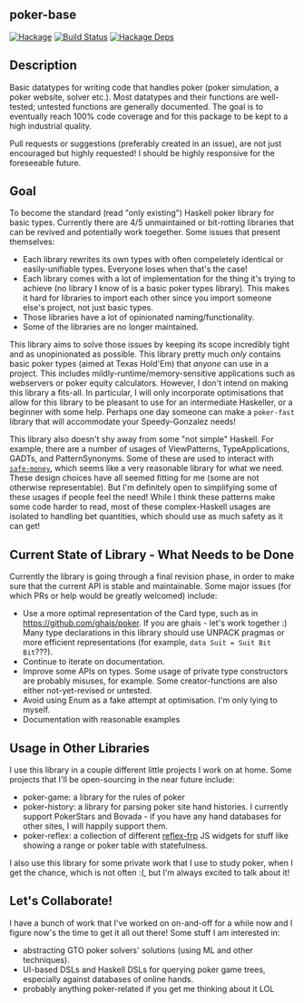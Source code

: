 ## poker-base

[![Hackage](https://img.shields.io/hackage/v/poker-base.svg)](https://hackage.haskell.org/package/poker-base)
[![Build Status](https://github.com/santiweight/poker-base/workflows/haskell-ci/badge.svg)](https://github.com/santiweight/poker-base/actions?query=workflow%3Ahaskell-ci) [![Hackage Deps](https://img.shields.io/hackage-deps/v/poker-base.svg)](http://packdeps.haskellers.com/reverse/{{name}})

## Description

Basic datatypes for writing code that handles poker (poker simulation, a poker website, solver etc.). Most datatypes and their functions are well-tested; untested functions are generally documented. The goal is to eventually reach 100% code coverage and for this package to be kept to a high industrial quality.

Pull requests or suggestions (preferably created in an issue), are not just encouraged but highly requested! I should be highly responsive for the foreseeable future.

## Goal

To become the standard (read "only existing") Haskell poker library for basic types. Currently there are 4/5 unmaintained or bit-rotting libraries that can be revived and potentially work toegether. Some issues that present themselves:
 - Each library rewrites its own types with often compeletely identical or easily-unifiable types. Everyone loses when that's the case!
 - Each library comes with a lot of implementation for the thing it's trying to achieve (no library I know of is a basic poker types library). This makes it hard for libraries to import each other since you import someone else's project, not just basic types.
 - Those libraries have a lot of opinionated naming/functionality.
 - Some of the libraries are no longer maintained.

This library aims to solve those issues by keeping its scope incredibly tight and as unopinionated as possible. This library pretty much _only_ contains basic poker types (aimed at Texas Hold'Em) that _anyone_ can use in a project. This includes mildly-runtime/memory-sensitive applications such as webservers or poker equity calculators. However, I don't intend on making this library a fits-all. In particular, I will only incorporate optimisations that allow for this library to be pleasant to use for an intermediate Haskeller, or a beginner with some help. Perhaps one day someone can make a `poker-fast` library that will accommodate your Speedy-Gonzalez needs!

This library also doesn't shy away from some "not simple" Haskell. For example, there are a number of usages of ViewPatterns, TypeApplications, GADTs, and PatternSynonyms. Some of these are used to interact with [`safe-money`](https://hackage.haskell.org/package/safe-money), which seems like a very reasonable library for what we need. These design choices have all seemed fitting for me (some are not otherwise representable). But I'm definitely open to simplifying some of these usages if people feel the need! While I think these patterns make some code harder to read, most of these complex-Haskell usages are isolated to handling bet quantities, which should use as much safety as it can get!

## Current State of Library - What Needs to be Done

Currently the library is going through a final revision phase, in order to make sure that the current API is stable and maintainable. Some major issues (for which PRs or help would be greatly welcomed) include:
 - Use a more optimal representation of the Card type, such as in https://github.com/ghais/poker. If you are ghais - let's work together :) Many type declarations in this library should use UNPACK pragmas or more efficient representations (for example, `data Suit = Suit Bit Bit`???).
 - Continue to iterate on documentation.
 - Improve some APIs on types. Some usage of private type constructors are probably misuses, for example. Some creator-functions are also either not-yet-revised or untested.
 - Avoid using Enum as a fake attempt at optimisation. I'm only lying to myself.
 - Documentation with reasonable examples

## Usage in Other Libraries

I use this library in a couple different little projects I work on at home. Some projects that I'll be open-sourcing in the near future include:
 - poker-game: a library for the rules of poker
 - poker-history: a library for parsing poker site hand histories. I currently support PokerStars and Bovada - if you have any hand databases for other sites, I will happily support them.
 - poker-reflex: a collection of different [reflex-frp](https://reflex-frp.org/) JS widgets for stuff like showing a range or poker table with statefulness.

I also use this library for some private work that I use to study poker, when I get the chance, which is not often :(, but I'm always excited to talk about it!

## Let's Collaborate!

I have a bunch of work that I've worked on on-and-off for a while now and I figure now's the time to get it all out there! Some stuff I am interested in:
 - abstracting GTO poker solvers' solutions (using ML and other techniques).
 - UI-based DSLs and Haskell DSLs for querying poker game trees, especially against databases of online hands.
 - probably anything poker-related if you get me thinking about it LOL

